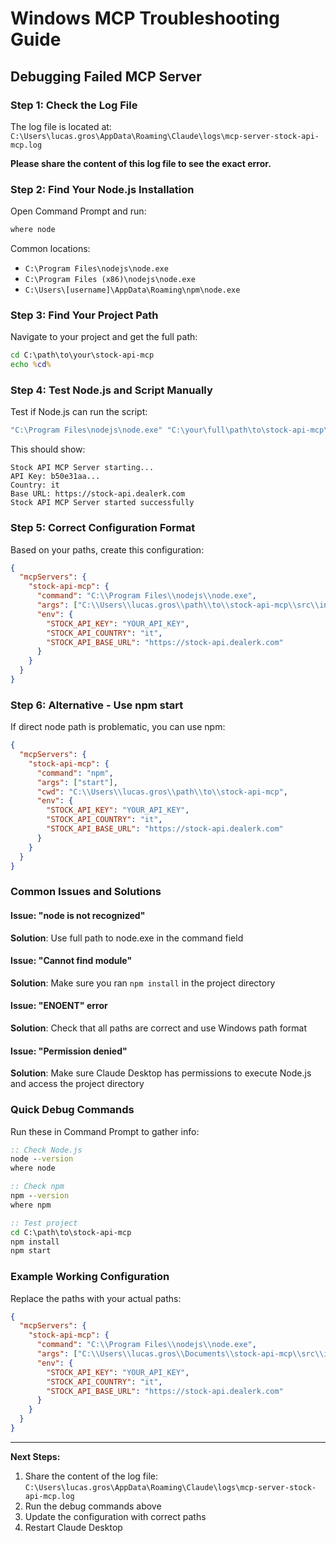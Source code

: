 # Windows MCP Troubleshooting Guide

## Debugging Failed MCP Server

### Step 1: Check the Log File
The log file is located at: `C:\Users\lucas.gros\AppData\Roaming\Claude\logs\mcp-server-stock-api-mcp.log`

**Please share the content of this log file to see the exact error.**

### Step 2: Find Your Node.js Installation

Open Command Prompt and run:
```cmd
where node
```

Common locations:
- `C:\Program Files\nodejs\node.exe`
- `C:\Program Files (x86)\nodejs\node.exe`
- `C:\Users\[username]\AppData\Roaming\npm\node.exe`

### Step 3: Find Your Project Path

Navigate to your project and get the full path:
```cmd
cd C:\path\to\your\stock-api-mcp
echo %cd%
```

### Step 4: Test Node.js and Script Manually

Test if Node.js can run the script:
```cmd
"C:\Program Files\nodejs\node.exe" "C:\your\full\path\to\stock-api-mcp\src\index.js"
```

This should show:
```
Stock API MCP Server starting...
API Key: b50e31aa...
Country: it
Base URL: https://stock-api.dealerk.com
Stock API MCP Server started successfully
```

### Step 5: Correct Configuration Format

Based on your paths, create this configuration:

```json
{
  "mcpServers": {
    "stock-api-mcp": {
      "command": "C:\\Program Files\\nodejs\\node.exe",
      "args": ["C:\\Users\\lucas.gros\\path\\to\\stock-api-mcp\\src\\index.js"],
      "env": {
        "STOCK_API_KEY": "YOUR_API_KEY",
        "STOCK_API_COUNTRY": "it",
        "STOCK_API_BASE_URL": "https://stock-api.dealerk.com"
      }
    }
  }
}
```

### Step 6: Alternative - Use npm start

If direct node path is problematic, you can use npm:

```json
{
  "mcpServers": {
    "stock-api-mcp": {
      "command": "npm",
      "args": ["start"],
      "cwd": "C:\\Users\\lucas.gros\\path\\to\\stock-api-mcp",
      "env": {
        "STOCK_API_KEY": "YOUR_API_KEY",
        "STOCK_API_COUNTRY": "it",
        "STOCK_API_BASE_URL": "https://stock-api.dealerk.com"
      }
    }
  }
}
```

### Common Issues and Solutions

#### Issue: "node is not recognized"
**Solution**: Use full path to node.exe in the command field

#### Issue: "Cannot find module"
**Solution**: Make sure you ran `npm install` in the project directory

#### Issue: "ENOENT" error
**Solution**: Check that all paths are correct and use Windows path format

#### Issue: "Permission denied"
**Solution**: Make sure Claude Desktop has permissions to execute Node.js and access the project directory

### Quick Debug Commands

Run these in Command Prompt to gather info:

```cmd
:: Check Node.js
node --version
where node

:: Check npm
npm --version
where npm

:: Test project
cd C:\path\to\stock-api-mcp
npm install
npm start
```

### Example Working Configuration

Replace the paths with your actual paths:

```json
{
  "mcpServers": {
    "stock-api-mcp": {
      "command": "C:\\Program Files\\nodejs\\node.exe",
      "args": ["C:\\Users\\lucas.gros\\Documents\\stock-api-mcp\\src\\index.js"],
      "env": {
        "STOCK_API_KEY": "YOUR_API_KEY",
        "STOCK_API_COUNTRY": "it",
        "STOCK_API_BASE_URL": "https://stock-api.dealerk.com"
      }
    }
  }
}
```

---

**Next Steps:**
1. Share the content of the log file: `C:\Users\lucas.gros\AppData\Roaming\Claude\logs\mcp-server-stock-api-mcp.log`
2. Run the debug commands above
3. Update the configuration with correct paths
4. Restart Claude Desktop